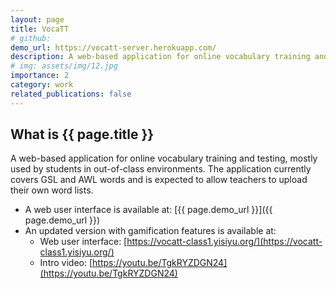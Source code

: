 ```yaml
---
layout: page
title: VocaTT
# github:
demo_url: https://vocatt-server.herokuapp.com/
description: A web-based application for online vocabulary training and testing
# img: assets/img/12.jpg
importance: 2
category: work
related_publications: false
---
```


## What is {{ page.title }}

A web-based application for online vocabulary training and testing, mostly used by students in out-of-class environments.
The application currently covers GSL and AWL words and is expected to allow teachers to upload their own word lists.

<!-- - The source code is available at: [{{ page.github }}]({{ page.github }}) -->

- A web user interface is available at: [{{ page.demo_url }}]({{ page.demo_url }})
- An updated version with gamification features is available at: 
  - Web user interface: [https://vocatt-class1.yisiyu.org/](https://vocatt-class1.yisiyu.org/)
  - Intro video: [https://youtu.be/TgkRYZDGN24](https://youtu.be/TgkRYZDGN24)
